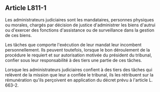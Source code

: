 Article L811-1
----
Les administrateurs judiciaires sont les mandataires, personnes physiques ou
morales, chargés par décision de justice d'administrer les biens d'autrui ou
d'exercer des fonctions d'assistance ou de surveillance dans la gestion de ces
biens.

Les tâches que comporte l'exécution de leur mandat leur incombent
personnellement. Ils peuvent toutefois, lorsque le bon déroulement de la
procédure le requiert et sur autorisation motivée du président du tribunal,
confier sous leur responsabilité à des tiers une partie de ces tâches.

Lorsque les administrateurs judiciaires confient à des tiers des tâches qui
relèvent de la mission que leur a confiée le tribunal, ils les rétribuent sur la
rémunération qu'ils perçoivent en application du décret prévu à l'article L.
663-2.

